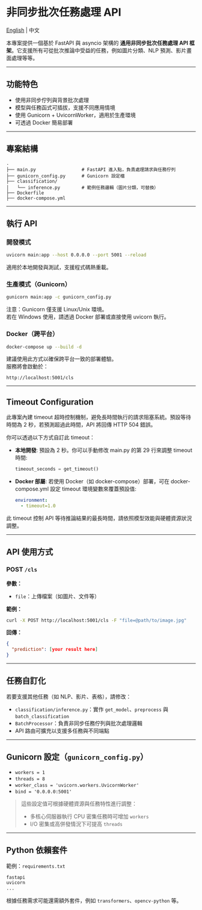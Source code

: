 # 非同步批次任務處理 API
[English](https://github.com/SherrySu-hub/AI_deployment/blob/main/README.md) | 中文

本專案提供一個基於 FastAPI 與 asyncio 架構的 **通用非同步批次任務處理 API 框架**。它支援所有可從批次推論中受益的任務，例如圖片分類、NLP 預測、影片畫面處理等等。

---

## 功能特色

- 使用非同步佇列與背景批次處理
- 模型與任務函式可插拔，支援不同應用情境
- 使用 Gunicorn + UvicornWorker，適用於生產環境
- 可透過 Docker 簡易部署

---

## 專案結構

```
.
├── main.py                 # FastAPI 進入點，負責處理請求與任務佇列
├── gunicorn_config.py      # Gunicorn 設定檔
├── classification/
│   └── inference.py        # 範例任務邏輯（圖片分類，可替換）
├── Dockerfile
├── docker-compose.yml
```

---

## 執行 API

### 開發模式
```bash
uvicorn main:app --host 0.0.0.0 --port 5001 --reload
```
適用於本地開發與測試，支援程式碼熱重載。

### 生產模式（Gunicorn）
```bash
gunicorn main:app -c gunicorn_config.py
```
注意：Gunicorn 僅支援 Linux/Unix 環境。  
若在 Windows 使用，請透過 Docker 部署或直接使用 uvicorn 執行。

### Docker（跨平台）
```bash
docker-compose up --build -d
```
建議使用此方式以確保跨平台一致的部署體驗。  
服務將會啟動於：
```
http://localhost:5001/cls
```
---

## Timeout Configuration

此專案內建 timeout 超時控制機制，避免長時間執行的請求阻塞系統。預設等待時間為 2 秒，若預測超過此時間，API 將回傳 HTTP 504 錯誤。

你可以透過以下方式自訂此 timeout：

- **本地開發**:
預設為 2 秒。你可以手動修改 main.py 的第 29 行來調整 timeout 時間:
  ```python
  timeout_seconds = get_timeout()
  ```

- **Docker 部屬**:
若使用 Docker（如 docker-compose）部署，可在 docker-compose.yml 設定 timeout 環境變數來覆蓋預設值:
  ```yaml
  environment:
    - timeout=1.0
  ```
此 timeout 控制 API 等待推論結果的最長時間，請依照模型效能與硬體資源狀況調整。

---
## API 使用方式

### POST `/cls`

**參數：**
- `file`：上傳檔案（如圖片、文件等）

**範例：**
```bash
curl -X POST http://localhost:5001/cls -F "file=@path/to/image.jpg"
```

**回傳：**
```json
{
  "prediction": [your result here]
}
```

---

## 任務自訂化

若要支援其他任務（如 NLP、影片、表格），請修改：

- `classification/inference.py`：實作 `get_model`、`preprocess` 與 `batch_classification`
- `BatchProcessor`：負責非同步任務佇列與批次處理邏輯
- API 路由可擴充以支援多任務與不同端點

---

## Gunicorn 設定（`gunicorn_config.py`）

- `workers = 1`
- `threads = 8`
- `worker_class = 'uvicorn.workers.UvicornWorker'`
- `bind = '0.0.0.0:5001'`

> 這些設定值可根據硬體資源與任務特性進行調整：
> - 多核心伺服器執行 CPU 密集任務時可增加 `workers`
> - I/O 密集或高併發情況下可提高 `threads`

---

## Python 依賴套件

範例：`requirements.txt`
```txt
fastapi
uvicorn
...
```
根據任務需求可能還需額外套件，例如 `transformers`、`opencv-python` 等。
